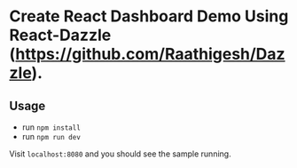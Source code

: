 # Create React Dashboard Demo Using React-Dazzle (https://github.com/Raathigesh/Dazzle).

## Usage

- run `npm install`
- run `npm run dev`

Visit `localhost:8080` and you should see the sample running.

